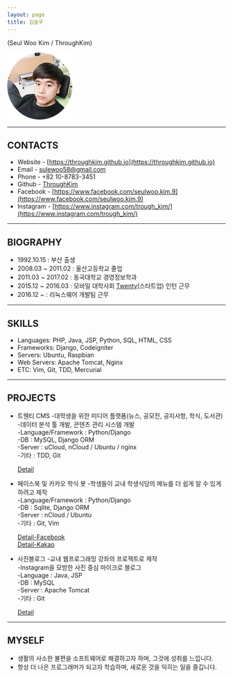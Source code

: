 ```yaml
---
layout: page
title: 김슬우
---
```

(Seul Woo Kim / ThroughKim)

![profile](/images/profile_image.png)

---

## CONTACTS

* Website - [https://throughkim.github.io](https://throughkim.github.io)
* Email - [sulewoo58@gmail.com](mailto:sulewoo58@gmail.com)
* Phone - +82 10-8783-3451
* Github - [ThroughKim](https://github.com/ThroughKim)
* Facebook - [https://www.facebook.com/seulwoo.kim.9](https://www.facebook.com/seulwoo.kim.9)
* Instagram - [https://www.instagram.com/trough_kim/](https://www.instagram.com/trough_kim/)

---

## BIOGRAPHY

* 1992.10.15 : 부산 출생
* 2008.03 ~ 2011.02  : 울산고등학교 졸업
* 2011.03 ~ 2017.02 : 동국대학교 경영정보학과
* 2015.12 ~ 2016.03  : 모바일 대학사회 [Twenty](https://www.facebook.com/withtwenty/)(스타트업) 인턴 근무
* 2016.12 ~ : 리눅스웨어 개발팀 근무

---

## SKILLS

* Languages: PHP, Java, JSP, Python, SQL, HTML, CSS
* Frameworks: Django, Codeigniter
* Servers: Ubuntu, Raspbian
* Web Servers: Apache Tomcat, Nginx
* ETC: Vim, Git, TDD, Mercurial

---

## PROJECTS

* 트웬티 CMS
    -대학생을 위한 미디어 플랫폼(뉴스, 공모전, 공지사항, 학식, 도서관)  
	-데이터 분석 툴 개발, 콘텐츠 관리 시스템 개발  
    -Language/Framework : Python/Django  
    -DB : MySQL, Django ORM  
    -Server : uCloud, nCloud / Ubuntu / nginx  
    -기타 : TDD, Git  

    [Detail](https://throughkim.github.io/2016/10/18/twentycms.html)

* 페이스북 및 카카오 학식 봇
	-학생들이 교내 학생식당의 메뉴를 더 쉽게 알 수 있게 하려고 제작  
	-Language/Framework : Python/Django  
    -DB : Sqlite, Django ORM  
    -Server : nCloud / Ubuntu  
    -기타 : Git, Vim  

    [Detail-Facebook](https://throughkim.github.io/2016/10/18/facebook-haksikbot-pf.html)  
    [Detail-Kakao](https://throughkim.github.io/2016/10/18/kakao-haksik-pf.html)

* 사진블로그
    -교내 웹프로그래밍 강좌의 프로젝트로 제작  
    -Instagram을 모방한 사진 중심 마이크로 블로그  
    -Language : Java, JSP  
    -DB : MySQL  
    -Server : Apache Tomcat  
    -기타 : Git  

    [Detail](https://throughkim.github.io/2016/10/18/photoblog-pf.html)

---

## MYSELF

* 생활의 사소한 불편을 소프트웨어로 해결하고자 하며, 그것에 성취를 느낍니다.
* 항상 더 나은 프로그래머가 되고자 학습하며, 새로운 것을 익히는 일을 즐깁니다.
